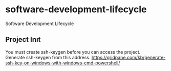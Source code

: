 # software-development-lifecycle
Software Development Lifecycle

## Project Inıt
You must create ssh-keygen before you can access the project.  
Generate ssh-keygen from this address.  https://gridpane.com/kb/generate-ssh-key-on-windows-with-windows-cmd-powershell/
